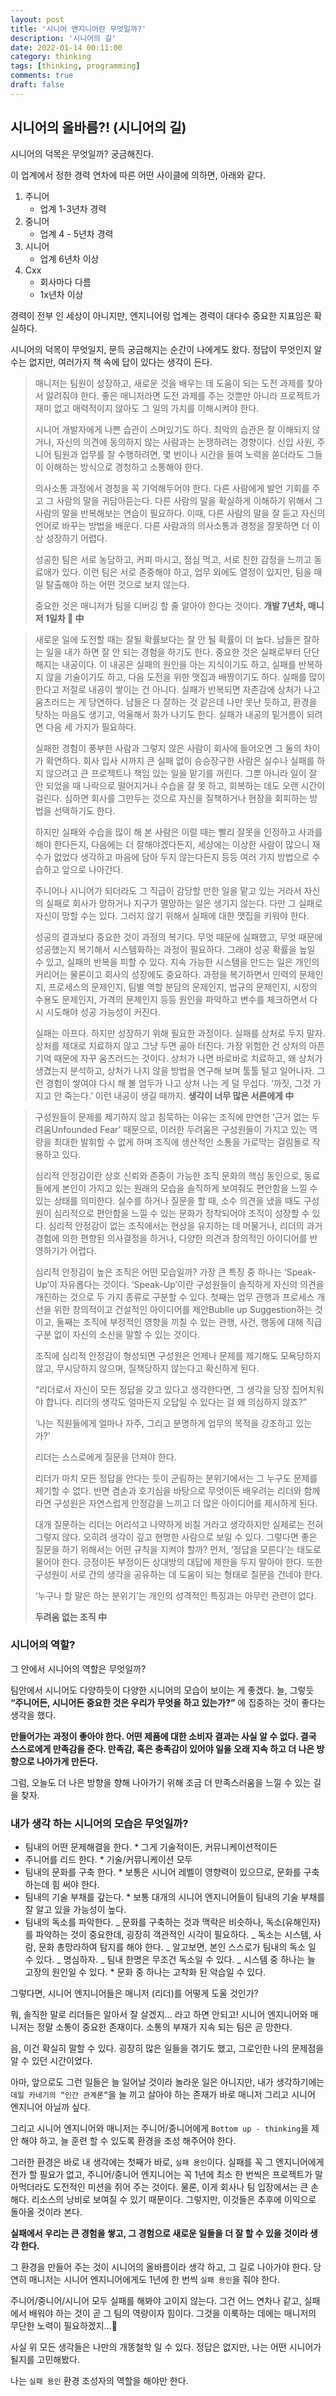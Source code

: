```yaml
---
layout: post
title: '시니어 엔지니어란 무엇일까?'
description: '시니어의 길'
date: 2022-01-14 00:11:00
category: thinking
tags: [thinking, programming]
comments: true
draft: false
---
```


## 시니어의 올바름?! (시니어의 길)

시니어의 덕목은 무엇일까? 궁금해진다.

이 업계에서 정한 경력 연차에 따른 어떤 사이클에 의하면, 아래와 같다.

1. 주니어
   - 업계 1-3년차 경력
2. 중니어
   - 업계 4 - 5년차 경력
3. 시니어
   - 업계 6년차 이상
4. Cxx
   - 회사마다 다름
   - 1x년차 이상

경력이 전부 인 세상이 아니지만, 엔지니어링 업계는 경력이 대다수 중요한 지표임은 확실하다.

시니어의 덕목이 무엇일지, 문득 궁금해지는 순간이 나에게도 왔다.
정답이 무엇인지 알 수는 없지만, 여러가지 책 속에 답이 있다는 생각이 든다.

> 매니저는 팀원이 성장하고, 새로운 것을 배우는 데 도움이 되는 도전 과제를 찾아서 알려줘야 한다. 좋은 매니저라면 도전 과제를 주는 것뿐만 아니라 프로젝트가 재미 없고 매력적이지 않아도 그 일의 가치를 이해시켜야 한다.
>
> 시니어 개발자에게 나쁜 습관이 스며있기도 하다. 최악의 습관은 잘 이해되지 않거나, 자신의 의견에 동의하지 않는 사람과는 논쟁하려는 경향이다. 신입 사원, 주니어 팀원과 업무를 잘 수행하려면, 몇 번이나 시간을 들여 노력을 쏟더라도 그들이 이해하는 방식으로 경청하고 소통해야 한다.
>
> 의사소통 과정에서 경청을 꼭 기억해두어야 한다. 다른 사람에게 발언 기회를 주고 그 사람의 말을 귀담아듣는다. 다른 사람의 말을 확실하게 이해하기 위해서 그 사람의 말을 반복해보는 연습이 필요하다. 이때, 다른 사람의 말을 잘 듣고 자신의 언어로 바꾸는 방법을 배운다. 다른 사람과의 의사소통과 경청을 잘못하면 더 이상 성장하기 어렵다.
>
> 성공한 팀은 서로 농담하고, 커피 마시고, 점심 먹고, 서로 친한 감정을 느끼고 동료애가 있다. 이런 팀은 서로 존중해야 하고, 업무 외에도 열정이 있지만, 팀을 매일 탈출해야 하는 어떤 것으로 보지 않는다.
>
> 중요한 것은 매니저가 팀을 디버깅 할 줄 알아야 한다는 것이다.
> **개발 7년차, 매니저 1일차  中**

> 새로운 일에 도전할 때는 잘될 확률보다는 잘 안 될 확률이 더 높다. 남들은 잘하는 일을 내가 하면 잘 안 되는 경험을 하기도 한다. 중요한 것은 실패로부터 단단해지는 내공이다. 이 내공은 실패의 원인을 아는 지식이기도 하고, 실패를 반복하지 않을 기술이기도 하고, 다음 도전을 위한 맷집과 배짱이기도 하다. 실패를 많이 한다고 저절로 내공이 쌓이는 건 아니다. 실패가 반복되면 자존감에 상처가 나고 움츠러드는 게 당연하다. 남들은 다 잘하는 것 같은데 나만 못난 듯하고, 환경을 탓하는 마음도 생기고, 억울해서 화가 나기도 한다. 실패가 내공의 밑거름이 되려면 다음 세 가지가 필요하다.
>
> 실패한 경험이 풍부한 사람과 그렇지 않은 사람이 회사에 들어오면 그 둘의 차이가 확연하다. 회사 입사 시까지 큰 실패 없이 승승장구한 사람은 실수나 실패를 하지 않으려고 큰 프로젝트나 책임 있는 일을 맡기를 꺼린다. 그뿐 아니라 일이 잘 안 되었을 때 나락으로 떨어지거나 수습을 잘 못 하고, 회복하는 데도 오랜 시간이 걸린다. 심하면 회사를 그만두는 것으로 자신을 질책하거나 현장을 회피하는 방법을 선택하기도 한다.
>
> 하지만 실패와 수습을 많이 해 본 사람은 이럴 때는 빨리 잘못을 인정하고 사과를 해야 한다든지, 다음에는 더 잘해야겠다든지, 세상에는 이상한 사람이 많으니 재수가 없었다 생각하고 마음에 담아 두지 않는다든지 등등 여러 가지 방법으로 수습하고 앞으로 나아간다.
>
> 주니어나 시니어가 되더라도 그 직급이 감당할 만한 일을 맡고 있는 거라서 자신의 실패로 회사가 망하거나 지구가 멸망하는 일은 생기지 않는다. 다만 그 실패로 자신이 망할 수는 있다. 그러지 않기 위해서 실패에 대한 맷집을 키워야 한다.
>
> 성공의 결과보다 중요한 것이 과정의 복기다. 무엇 때문에 실패했고, 무엇 때문에 성공했는지 복기해서 시스템화하는 과정이 필요하다. 그래야 성공 확률을 높일 수 있고, 실패의 반복을 피할 수 있다. 지속 가능한 시스템을 만드는 일은 개인의 커리어는 물론이고 회사의 성장에도 중요하다. 과정을 복기하면서 인력의 문제인지, 프로세스의 문제인지, 팀별 역할 분담의 문제인지, 법규의 문제인지, 시장의 수용도 문제인지, 가격의 문제인지 등등 원인을 파악하고 변수를 체크하면서 다시 시도해야 성공 가능성이 커진다.
>
> 실패는 아프다. 하지만 성장하기 위해 필요한 과정이다. 실패를 상처로 두지 말자. 상처를 제대로 치료하지 않고 그냥 두면 곪아 터진다. 가장 위험한 건 상처의 아픈 기억 때문에 자꾸 움츠러드는 것이다. 상처가 나면 바로바로 치료하고, 왜 상처가 생겼는지 분석하고, 상처가 나지 않을 방법을 연구해 보며 툴툴 털고 일어나자. 그런 경험이 쌓여야 다시 해 볼 엄두가 나고 상처 나는 게 덜 무섭다. ‘까짓, 그것 가지고 안 죽는다.’ 이런 내공이 생길 때까지.
> **생각이 너무 많은 서른에게 中**

> 구성원들이 문제를 제기하지 않고 침묵하는 이유는 조직에 만연한 ‘근거 없는 두려움Unfounded Fear’ 때문으로, 이러한 두려움은 구성원들이 가지고 있는 역량을 최대한 발휘할 수 없게 하며 조직에 생산적인 소통을 가로막는 걸림돌로 작용하고 있다.
>
> 심리적 안정감이란 상호 신뢰와 존중이 가능한 조직 문화의 핵심 동인으로, 동료들에게 본인이 가지고 있는 원래의 모습을 솔직하게 보여줘도 편안함을 느낄 수 있는 상태를 의미한다. 실수를 하거나 질문을 할 때, 소수 의견을 냈을 때도 구성원이 심리적으로 편안함을 느낄 수 있는 문화가 정착되어야 조직이 성장할 수 있다. 심리적 안정감이 없는 조직에서는 현상을 유지하는 데 머물거나, 리더의 과거 경험에 의한 편향된 의사결정을 하거나, 다양한 의견과 창의적인 아이디어를 반영하기가 어렵다.
>
> 심리적 안정감이 높은 조직은 어떤 모습일까? 가장 큰 특징 중 하나는 ‘Speak-Up’이 자유롭다는 것이다.
> ‘Speak-Up’이란 구성원들이 솔직하게 자신의 의견을 개진하는 것으로 두 가지 종류로 구분할 수 있다. 첫째는 업무 관행과 프로세스 개선을 위한 창의적이고 건설적인 아이디어를 제안Bublle up Suggestion하는 것이고, 둘째는 조직에 부정적인 영향을 끼칠 수 있는 관행, 사건, 행동에 대해 직급 구분 없이 자신의 소신을 말할 수 있는 것이다.
>
> 조직에 심리적 안정감이 형성되면 구성원은 언제나 문제를 제기해도 모욕당하지 않고, 무시당하지 않으며, 질책당하지 않는다고 확신하게 된다.
>
> “리더로서 자신이 모든 정답을 갖고 있다고 생각한다면, 그 생각을 당장 집어치워야 합니다. 리더의 생각도 얼마든지 오답일 수 있다는 걸 왜 의심하지 않죠?”
>
> ‘나는 직원들에게 얼마나 자주, 그리고 분명하게 업무의 목적을 강조하고 있는가?’
>
> 리더는 스스로에게 질문을 던져야 한다.
>
> 리더가 마치 모든 정답을 안다는 듯이 군림하는 분위기에서는 그 누구도 문제를 제기할 수 없다. 반면 겸손과 호기심을 바탕으로 무엇이든 배우려는 리더와 함께라면 구성원은 자연스럽게 안정감을 느끼고 더 많은 아이디어를 제시하게 된다.
>
> 대개 질문하는 리더는 어리석고 나약하게 비칠 거라고 생각하지만 실제로는 전혀 그렇지 않다. 오히려 생각이 깊고 현명한 사람으로 보일 수 있다. 그렇다면 좋은 질문을 하기 위해서는 어떤 규칙을 지켜야 할까?
> 먼저, ‘정답을 모른다’는 태도로 물어야 한다. 긍정이든 부정이든 상대방의 대답에 제한을 두지 말아야 한다. 또한 구성원이 서로 간의 생각을 공유하는 데 도움이 되는 형태로 질문을 건네야 한다.
>
> ‘누구나 할 말은 하는 분위기’는 개인의 성격적인 특징과는 아무런 관련이 없다.
>
> **두려움 없는 조직 中**

### 시니어의 역할?

그 안에서 시니어의 역할은 무엇일까?

팀안에서 시니어도 다양하듯이 다양한 시니어의 모습이 보이는 게 좋겠다. 늘, 그렇듯 **“주니어든, 시니어든 중요한 것은 우리가 무엇을 하고 있는가?”** 에 집중하는 것이 좋다는 생각을 했다.

**만들어가는 과정이 좋아야 한다. 어떤 제품에 대한 소비자 결과는 사실 알 수 없다. 결국 스스로에게 만족감을 준다. 만족감, 혹은 충족감이 있어야 일을 오래 지속 하고 더 나은 방향으로 나아가게 만든다.**

그럼, 오늘도 더 나은 방향을 향해 나아가기 위해 조금 더 만족스러움을 느낄 수 있는 길을 찾자.

### 내가 생각 하는 시니어의 모습은 무엇일까?

- 팀내의 어떤 문제해결을 한다. \* 그게 기술적이든, 커뮤니케이션적이든
- 주니어를 리드 한다. \* 기술/커뮤니케이션 모두
- 팀내의 문화를 구축 한다. \* 보통은 시니어 레벨이 영향력이 있으므로, 문화를 구축하는데 힘 써야 한다.
- 팀내의 기술 부채를 갚는다. \* 보통 대개의 시니어 엔지니어들이 팀내의 기술 부채를 잘 알고 있을 가능성이 높다.
- 팀내의 독소를 파악한다.
  _ 문화를 구축하는 것과 맥락은 비슷하나, 독소(유해인자)를 파악하는 것이 중요한데, 굉장히 객관적인 시각이 필요하다.
  _ 독소는 시스템, 사람, 문화 총망라하여 탐지를 해야 한다.
  _ 알고보면, 본인 스스로가 팀내의 독소 일 수 있다.
  _ 명심하자.
  _ 팀내 한명은 무조건 독소일 수 있다.
  _ 시스템 중 하나는 늘 고장의 원인일 수 있다. \* 문화 중 하나는 고착화 된 악습일 수 있다.

그렇다면, 시니어 엔지니어들은 매니저 (리더)를 어떻게 도울 것인가?

뭐, 솔직한 말로 리더들은 알아서 잘 살겠지… 라고 하면 안되고! 시니어 엔지니어와 매니저는 정말 소통이 중요한 존재이다. 소통의 부재가 지속 되는 팀은 곧 망한다.

음, 이건 확실히 말할 수 있다. 굉장히 많은 일들을 겪기도 했고, 그로인한 나의 문제점을 알 수 있던 시간이었다.

아마, 앞으로도 그런 일들은 늘 일어날 것이라 놀라운 일은 아니지만, 내가 생각하기에는 `데일 카네기의 “인간 관계론”`을 늘 끼고 살아야 하는 존재가 바로 매니저 그리고 시니어 엔지니어 아닐까 싶다.

그리고 시니어 엔지니어와 매니저는 주니어/중니어에게 `Bottom up - thinking`을 제안 해야 하고, 늘 훈련 할 수 있도록 환경을 조성 해주어야 한다.

그러한 환경은 바로 내 생각에는 첫째가 바로, `실패 용인`이다. 실패를 꼭 그 엔지니어에게 전가 할 필요가 없고, 주니어/중니어 엔지니어는 꼭 1년에 최소 한 번씩은 프로젝트가 말아먹더라도 도전적인 미션을 쥐어 주는 것이다. 물론, 이게 회사나 팀 입장에서는 큰 손해다. 리소스의 낭비로 보여질 수 있기 때문이다. 그렇지만, 이것들은 추후에 이익으로 돌아올 것이라 본다.

**실패에서 우리는 큰 경험을 쌓고, 그 경험으로 새로운 일들을 더 잘 할 수 있을 것이라 생각 한다.**

그 환경을 만들어 주는 것이 시니어의 올바름이라 생각 하고, 그 길로 나아가야 한다. 당연히 매니저는 시니어 엔지니어에게도 1년에 한 번씩 `실패 용인`을 줘야 한다.

주니어/중니어/시니어 모두 실패를 해봐야 고이지 않는다. 그건 어느 연차나 같고, 실패에서 배워야 하는 것이 곧 그 팀의 역량이자 힘이다. 그것을 이룩하는 데에는 매니저의 무단한 노력이 필요하겠지…🤔

사실 위 모든 생각들은 나만의 개똥철학 일 수 있다. 정답은 없지만, 나는 어떤 시니어가 될지를 고민해봤다.

나는 `실패 용인` 환경 조성자의 역할을 해야만 한다.

